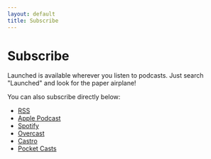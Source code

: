 ```yaml
---
layout: default
title: Subscribe
---
```

# Subscribe

Launched is available wherever you listen to podcasts.  Just search "Launched" and look for the paper airplane!

You can also subscribe directly below:

* [RSS](http://feed.launchedfm.com)
* [Apple Podcast](https://podcasts.apple.com/us/podcast/launched/id1491582246)
* [Spotify](https://open.spotify.com/show/4lVKxKrG2n4pGYST801GLs)
* [Overcast](https://overcast.fm/itunes1491582246)
* [Castro](https://castro.fm/itunes/1491582246)
* [Pocket Casts](https://pca.st/launched)